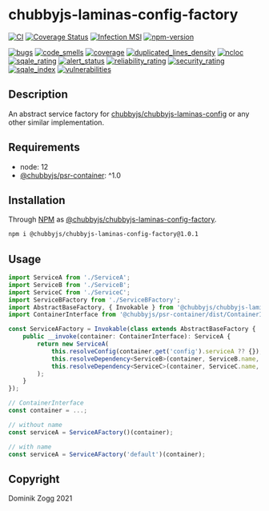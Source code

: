 # chubbyjs-laminas-config-factory

[![CI](https://github.com/chubbyjs/chubbyjs-laminas-config-factory/workflows/CI/badge.svg?branch=master)](https://github.com/chubbyjs/chubbyjs-laminas-config-factory/actions?query=workflow%3ACI)
[![Coverage Status](https://coveralls.io/repos/github/chubbyjs/chubbyjs-laminas-config-factory/badge.svg?branch=master)](https://coveralls.io/github/chubbyjs/chubbyjs-laminas-config-factory?branch=master)
[![Infection MSI](https://badge.stryker-mutator.io/github.com/chubbyjs/chubbyjs-laminas-config-factory/master)](https://dashboard.stryker-mutator.io/reports/github.com/chubbyjs/chubbyjs-laminas-config-factory/master)
[![npm-version](https://img.shields.io/npm/v/@chubbyjs/chubbyjs-laminas-config-factory.svg)](https://www.npmjs.com/package/@chubbyjs/chubbyjs-laminas-config-factory)

[![bugs](https://sonarcloud.io/api/project_badges/measure?project=chubbyjs_chubbyjs-laminas-config-factory&metric=bugs)](https://sonarcloud.io/dashboard?id=chubbyjs_chubbyjs-laminas-config-factory)
[![code_smells](https://sonarcloud.io/api/project_badges/measure?project=chubbyjs_chubbyjs-laminas-config-factory&metric=code_smells)](https://sonarcloud.io/dashboard?id=chubbyjs_chubbyjs-laminas-config-factory)
[![coverage](https://sonarcloud.io/api/project_badges/measure?project=chubbyjs_chubbyjs-laminas-config-factory&metric=coverage)](https://sonarcloud.io/dashboard?id=chubbyjs_chubbyjs-laminas-config-factory)
[![duplicated_lines_density](https://sonarcloud.io/api/project_badges/measure?project=chubbyjs_chubbyjs-laminas-config-factory&metric=duplicated_lines_density)](https://sonarcloud.io/dashboard?id=chubbyjs_chubbyjs-laminas-config-factory)
[![ncloc](https://sonarcloud.io/api/project_badges/measure?project=chubbyjs_chubbyjs-laminas-config-factory&metric=ncloc)](https://sonarcloud.io/dashboard?id=chubbyjs_chubbyjs-laminas-config-factory)
[![sqale_rating](https://sonarcloud.io/api/project_badges/measure?project=chubbyjs_chubbyjs-laminas-config-factory&metric=sqale_rating)](https://sonarcloud.io/dashboard?id=chubbyjs_chubbyjs-laminas-config-factory)
[![alert_status](https://sonarcloud.io/api/project_badges/measure?project=chubbyjs_chubbyjs-laminas-config-factory&metric=alert_status)](https://sonarcloud.io/dashboard?id=chubbyjs_chubbyjs-laminas-config-factory)
[![reliability_rating](https://sonarcloud.io/api/project_badges/measure?project=chubbyjs_chubbyjs-laminas-config-factory&metric=reliability_rating)](https://sonarcloud.io/dashboard?id=chubbyjs_chubbyjs-laminas-config-factory)
[![security_rating](https://sonarcloud.io/api/project_badges/measure?project=chubbyjs_chubbyjs-laminas-config-factory&metric=security_rating)](https://sonarcloud.io/dashboard?id=chubbyjs_chubbyjs-laminas-config-factory)
[![sqale_index](https://sonarcloud.io/api/project_badges/measure?project=chubbyjs_chubbyjs-laminas-config-factory&metric=sqale_index)](https://sonarcloud.io/dashboard?id=chubbyjs_chubbyjs-laminas-config-factory)
[![vulnerabilities](https://sonarcloud.io/api/project_badges/measure?project=chubbyjs_chubbyjs-laminas-config-factory&metric=vulnerabilities)](https://sonarcloud.io/dashboard?id=chubbyjs_chubbyjs-laminas-config-factory)

## Description

An abstract service factory for [chubbyjs/chubbyjs-laminas-config][2] or any other similar implementation.

## Requirements

 * node: 12
 * [@chubbyjs/psr-container][3]: ^1.0

## Installation

Through [NPM](https://www.npmjs.com) as [@chubbyjs/chubbyjs-laminas-config-factory][1].

```sh
npm i @chubbyjs/chubbyjs-laminas-config-factory@1.0.1
```

## Usage

```ts
import ServiceA from './ServiceA';
import ServiceB from './ServiceB';
import ServiceC from './ServiceC';
import ServiceBFactory from './ServiceBFactory';
import AbstractBaseFactory, { Invokable } from '@chubbyjs/chubbyjs-laminas-config-factory/dist/BaseFactory';
import ContainerInterface from '@chubbyjs/psr-container/dist/ContainerInterface';

const ServiceAFactory = Invokable(class extends AbstractBaseFactory {
    public __invoke(container: ContainerInterface): ServiceA {
        return new ServiceA(
            this.resolveConfig(container.get('config').serviceA ?? {}),
            this.resolveDependency<ServiceB>(container, ServiceB.name,  ServiceBFactory),
            this.resolveDependency<ServiceC>(container, ServiceC.name,  ServiceCFactory),
        );
    }
});

// ContainerInterface
const container = ...;

// without name
const serviceA = ServiceAFactory()(container);

// with name
const serviceA = ServiceAFactory('default')(container);
```

## Copyright

Dominik Zogg 2021

[1]: https://www.npmjs.com/package/@chubbyjs/chubbyjs-laminas-config-factory
[2]: https://www.npmjs.com/package/@chubbyjs/chubbyjs/chubbyjs-laminas-config
[3]: https://www.npmjs.com/package/@chubbyjs/psr-container
